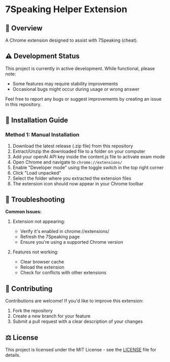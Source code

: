 # 7Speaking Helper Extension

## 📝 Overview
A Chrome extension designed to assist with 7Speaking (cheat).

## ⚠️ Development Status
This project is currently in active development. While functional, please note:
- Some features may require stability improvements
- Occasional bugs might occur during usage or wrong answer

Feel free to report any bugs or suggest improvements by creating an issue in this repository.

## 🚀 Installation Guide
### Method 1: Manual Installation
1. Download the latest release (.zip file) from this repository
2. Extract/Unzip the downloaded file to a folder on your computer
3. Add your openAI API key inside the content.js file to activate exam mode
4. Open Chrome and navigate to `chrome://extensions/`
5. Enable "Developer mode" using the toggle switch in the top right corner
6. Click "Load unpacked"
7. Select the folder where you extracted the extension files
8. The extension icon should now appear in your Chrome toolbar

## 🔧 Troubleshooting
**Common Issues:**
1. Extension not appearing:
   - Verify it's enabled in chrome://extensions/
   - Refresh the 7Speaking page
   - Ensure you're using a supported Chrome version

2. Features not working:
   - Clear browser cache
   - Reload the extension
   - Check for conflicts with other extensions

## 🤝 Contributing
Contributions are welcome! If you'd like to improve this extension:
1. Fork the repository
2. Create a new branch for your feature
3. Submit a pull request with a clear description of your changes

## ⚖️ License
This project is licensed under the MIT License - see the [LICENSE](LICENSE) file for details.

